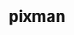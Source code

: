 ---
title: "pixman"
layout: cache
categories: [package, develop-2025-05-04]
meta: {"compilers": ["apple-clang@16.0.0", "gcc@11.1.0", "gcc@11.4.0"], "num_specs": 4, "num_specs_by_stack": {"data-vis-sdk": 1, "developer-tools-darwin": 1, "e4s": 1, "hep": 1, "root": 4}, "oss": ["sequoia", "ubuntu20.04", "ubuntu22.04"], "platforms": ["darwin", "linux"], "stacks": ["data-vis-sdk", "developer-tools-darwin", "e4s", "hep", "root"], "targets": ["aarch64", "x86_64_v3"], "versions": ["0.44.0"]}
spec_details: [{"compiler": "gcc@11.4.0", "hash": "6frestzzzzntk5kabmbdb6ljdys24qtv", "os": "ubuntu22.04", "platform": "linux", "size": "-", "stacks": ["hep", "root"], "target": "x86_64_v3", "variants": ["build_system=meson", "buildtype=release", "default_library:=shared", "+shared", "~strip"], "versions": ["0.44.0"]}, {"compiler": "gcc@11.1.0", "hash": "j6gtygr4h27ed3qiyblccvaezgcsasjd", "os": "ubuntu20.04", "platform": "linux", "size": "-", "stacks": ["data-vis-sdk", "root"], "target": "x86_64_v3", "variants": ["build_system=meson", "buildtype=release", "default_library:=shared", "+shared", "~strip"], "versions": ["0.44.0"]}, {"compiler": "apple-clang@16.0.0", "hash": "jq56nn5jlrhbyrr5gkssj5njqtycoad5", "os": "sequoia", "platform": "darwin", "size": "-", "stacks": ["developer-tools-darwin", "root"], "target": "aarch64", "variants": ["build_system=meson", "buildtype=release", "default_library:=shared", "+shared", "~strip"], "versions": ["0.44.0"]}, {"compiler": "gcc@11.4.0", "hash": "svvw6igtp7h24ymb5y4eqjtbditdg4hw", "os": "ubuntu22.04", "platform": "linux", "size": "-", "stacks": ["e4s", "root"], "target": "x86_64_v3", "variants": ["build_system=meson", "buildtype=release", "default_library:=shared", "+shared", "~strip"], "versions": ["0.44.0"]}]
---